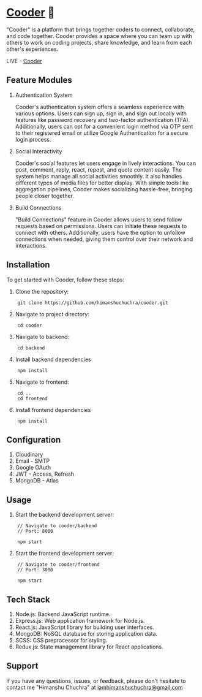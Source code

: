 # [Cooder](https://cooder.in) 🚀

"Cooder" is a platform that brings together coders to connect, collaborate, and code together. Cooder provides a space where you can team up with others to work on coding projects, share knowledge, and learn from each other's experiences.

LIVE - [Cooder](https://cooder.in)

## Feature Modules

1. Authentication System

   Cooder's authentication system offers a seamless experience with various options. Users can sign up, sign in, and sign out locally with features like password recovery and two-factor authentication (TFA). Additionally, users can opt for a convenient login method via OTP sent to their registered email or utilize Google Authentication for a secure login process.

2. Social Interactivity

   Cooder's social features let users engage in lively interactions. You can post, comment, reply, react, repost, and quote content easily. The system helps manage all social activities smoothly. It also handles different types of media files for better display. With simple tools like aggregation pipelines, Cooder makes socializing hassle-free, bringing people closer together.

3. Build Connections

   "Build Connections" feature in Cooder allows users to send follow requests based on permissions. Users can initiate these requests to connect with others. Additionally, users have the option to unfollow connections when needed, giving them control over their network and interactions.

## Installation

To get started with Cooder, follow these steps:

1. Clone the repository:

```
    git clone https://github.com/himanshuchuchra/cooder.git
```

2. Navigate to project directory:

```
    cd cooder
```

3. Navigate to backend:

```
    cd backend
```

4. Install backend dependencies

```
    npm install
```

5. Navigate to frontend:

```
    cd ..
    cd frontend
```

6. Install frontend dependencies

```
    npm install
```

## Configuration

1. Cloudinary
2. Email - SMTP
3. Google OAuth
4. JWT - Access, Refresh
5. MongoDB - Atlas

## Usage

1. Start the backend development server:

```
    // Navigate to cooder/backend
    // Port: 8000

    npm start
```

2. Start the frontend development server:

```
    // Navigate to cooder/frontend
    // Port: 3000

    npm start
```

## Tech Stack

1. Node.js: Backend JavaScript runtime.
2. Express.js: Web application framework for Node.js.
3. React.js: JavaScript library for building user interfaces.
4. MongoDB: NoSQL database for storing application data.
5. SCSS: CSS preprocessor for styling.
6. Redux.js: State management library for React applications.

## Support

If you have any questions, issues, or feedback, please don't hesitate to contact me "Himanshu Chuchra" at iamhimanshuchuchra@gmail.com
